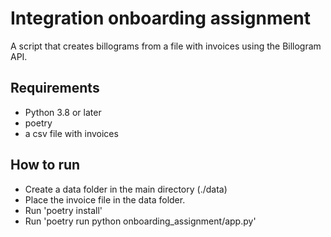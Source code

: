# Integration onboarding assignment
A script that creates billograms from a file with invoices using the Billogram API.

## Requirements
 - Python 3.8 or later
 - poetry
 - a csv file with invoices

 ## How to run
 - Create a data folder in the main directory (./data)
 - Place the invoice file in the data folder.
 - Run 'poetry install'
 - Run 'poetry run python onboarding_assignment/app.py'